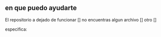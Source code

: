 ## en que puedo ayudarte
El repositorio a dejado de funcionar []
no encuentras algun archivo []
otro []

especifica: 
